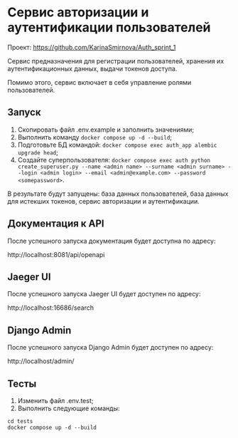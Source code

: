 # Сервис авторизации и аутентификации пользователей

Проект: https://github.com/KarinaSmirnova/Auth_sprint_1

Сервис предназначения для регистрации пользователей, хранения их аутентификационных данных, выдачи токенов доступа.

Помимо этого, сервис включает в себя управление ролями пользователей.

## Запуск

1. Скопировать файл .env.example и заполнить значениями;
2. Выполнить команду `docker compose up -d --build`;
3. Подготовьте БД командой: `docker compose exec auth_app alembic upgrade head`;
4. Создайте суперпользователя: `docker compose exec auth python create_superuser.py --name <admin name> --surname <admin surname> --login <admin login> --email <admin@example.com> --password <somepassword>`. 
 
В результате будут запущены: база данных пользователей, база данных для истекших токенов, сервис авторизации и аутентификации.

## Документация к API

После успешного запуска документация будет доступна по адресу: 

http://localhost:8081/api/openapi


## Jaeger UI

После успешного запуска Jaeger UI будет доступен по адресу: 

http://localhost:16686/search


## Django Admin

После успешного запуска Django Admin будет доступен по адресу: 

http://localhost/admin/


## Тесты

1. Изменить файл .env.test;
2. Выполнить следующие команды:

```
cd tests
docker compose up -d --build
```

